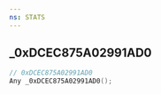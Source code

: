 ```yaml
---
ns: STATS
---
```

## _0xDCEC875A02991AD0

```c
// 0xDCEC875A02991AD0
Any _0xDCEC875A02991AD0();
```

